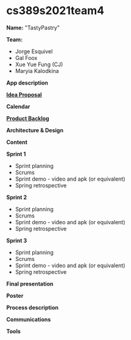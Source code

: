 # cs389s2021team4

**Name:**
"TastyPastry"

**Team:**
* Jorge Esquivel 
* Gal Foox 
* Xue Yue Fung (CJ)
* Maryia Kalodkina 

**App description**

**[Idea Proposal](https://docs.google.com/document/d/13b1pzBJSbs-C4DUQ_D-Zo6fiSPpdRpsG/edit)**

**Calendar**

**[Product Backlog](https://docs.google.com/spreadsheets/d/1XJsuP673qQWtqFeexj1-ckAGnXtApbehGOfuTYK7cYU/edit#gid=8)**

**Architecture & Design**

**Content**

**Sprint 1**

* Sprint planning
* Scrums
* Sprint demo - video and apk (or equivalent)
* Spring retrospective

**Sprint 2**

* Sprint planning
* Scrums
* Sprint demo - video and apk (or equivalent)
* Spring retrospective

**Sprint 3** 

* Sprint planning
* Scrums
* Sprint demo - video and apk (or equivalent)
* Spring retrospective

**Final presentation**

**Poster**

**Process description**

**Communications**

**Tools**
